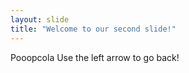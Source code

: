 ```yaml
---
layout: slide
title: "Welcome to our second slide!"
---
```

Pooopcola
Use the left arrow to go back!
